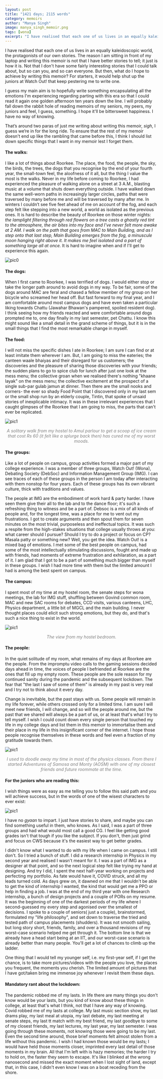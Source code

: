 ```yaml
---
layout: post
title: "1421 days; 2115 words"
category: memoirs
author: "Manya Singh"
image: manya_singh_memoir.png
tags: [wona]
excerpt: "I have realised that each one of us lives in an equally kaleidoscopic world, the protagonists of our own stories."
---
```

I have realised that each one of us lives in an equally kaleidoscopic world, the protagonists of our own stories. The reason I am sitting in front of my laptop and writing this memoir is not that I have better stories to tell; it just is how it is. Not that I don't have some fairly interesting stories that I could talk about, but so can you, and so can everyone. But then, what do I hope to achieve by writing this memoir? For starters, it would help shut up the juniors at Watch Out! that keep pestering me to write one.

I guess my main aim is to hopefully write something encapsulating all the emotions I'm experiencing regarding parting with this era so that I could read it again one golden afternoon ten years down the line. I will probably fall down the rabbit hole of reading memoirs of my seniors, my peers, my juniors and feel, I guess, something. I hope it'll be bittersweet happiness. I have no way of knowing.

That’s around two paras of just me writing about writing this memoir, *sigh*, I guess we’re in for the long ride. To ensure that the rest of my memoir doesn't end up like the rambling that came before this, I think I should list down specific things that I want in my memoir lest I forget them.

#### **The walks:**<br>

I like a lot of things about Roorkee. The place, the food, the people, the sky, the birds, the trees, the dogs that you recognise by the end of your fourth year, the small-town feel, the aloofness of it all, but the thing I value the most is the walks. Never in my life before coming to Roorkee, I had experienced the pleasure of walking alone on a street at 3 A.M., blasting music at a volume that shuts down everything outside. I have walked down the same well-worn paths in increasingly larger circles, paths that were traversed by many before me and will be traversed by many after me. In winters I couldn’t see five feet ahead of me on account of the fog, and each step felt like stepping into a new world, a world as isolated as the previous ones. It is hard to describe the beauty of Roorkee on those winter nights: *the lamplight filtering through red flowers on a  tree casts a ghastly red tint to the atmosphere, the air bites into my face and I’ve never felt more awake at 2 AM. I walk on the path that goes from MAC to Main Building, and as I step onto that last step, Main Building emerges from the fog, a minuscule moon hanging right above it. It makes me feel isolated and a part of something large all at once.* It is hard to imagine when and if I'll get to experience this again.


![pic0](/images/posts/manya_singh_memoir1.png)

#### **The dogs:**<br>

When I first came to Roorkee, I was terrified of dogs. I would either stop or take the longer path around to avoid dogs in my way. To be fair, some of the dogs around MAC are feral and chased a fellow member of my group on her bicycle who screamed her head off. But fast forward to my final year, and I am comfortable around most campus dogs and have even taken a particular liking towards Chattu (Jawahar Bhawan's pampered, spoiled resident dog). I think seeing how my friends reacted and were comfortable around dogs prompted me to, one day finally in my last semester, pet Chattu. I know this might sound like a small detail in the grand scheme of things, but it is in the small things that I find the most remarkable change in myself.

#### **The food:**<br>

I will not miss the specific dishes I ate in Roorkee; I am sure I can find or at least imitate them wherever I am. But, I am going to miss the eateries; the canteen waale bhaiyas and their disregard for us customers; the discoveries and the pleasure of sharing those discoveries with your friends; the sudden plans to go to spice club for lunch after just one look at the mess menu; the collective groan when we realised there's nothing "khaane layak" on the mess menu; the collective excitement at the prospect of a single sub-par gulab jamun at dinner. Then there are the small nooks and corners- the ever so shady Food Point that I discovered only in my last sem or the small shop run by an elderly couple, Tintin, that spoke of unsaid stories of inexplicable intimacy. It was in these irrelevant experiences that I caught glimpses of the Roorkee that I am going to miss, the parts that can't ever be replicated.

![pic1](/images/posts/manya_singh_memoir2.jpg)<center style="color:grey"><i>A solitary walk from my hostel to Amul parlour to get a scoop of ice cream that cost Rs 60 (it felt like a splurge back then) has cured me of my worst moods.</i></center>

#### **The groups:**<br>

Like a lot of people on campus, group activities formed a major part of my college experience. I was a member of three groups, Watch Out! (Wona), Debating Society (DebSoc) and Information Management Group (IMG). I can see traces of each of these groups in the person I am today after interacting with them nonstop for four years. Each of these groups has its own vibrant culture, thick with traditions and values. 

The people at IMG are the embodiment of work hard & party harder. I have seen them give their all to the lab and to the dance floor; it's such a refreshing thing to witness and be a part of. Debsoc is a mix of all kinds of people and, for the longest time, was a place for me to vent out my frustrations. I got to create arguments and then spout them for seven minutes on the most trivial, purposeless and ineffectual topics. It was such a respite from the high-stakes situations that college usually throws at you: what career should I pursue? Should I try to do a project or focus on CP? Masala patty or something new? Well, you get the idea. Watch Out! is a mixed bag of emotions. I met some of the best people on campus, had some of the most intellectually stimulating discussions, fought and made up with friends, had moments of extreme frustration and exhilaration, as a part of it. I am glad that I got to be a part of something much bigger than myself in these groups. I wish I had more time with them but the limited amount I had is among the best spent on campus.

#### **The campus:**<br>

I spent most of my time at my hostel room, the senate steps for wona meetings, the lab for IMG stuff, shuffling between Govind common room, MAC and new SAC rooms for debates, CCD visits, various canteens, LHC, Physics department, a little bit of MGCL and the main building. I never thought places could elicit such strong emotions, but they do, and that's such a nice thing to exist in the world.

![pic1](/images/posts/manya_singh_memoir3.jpg)<center style="color:grey"><i>The view from my hostel bedroom.</i></center>

#### **The people:**<br>

In the quiet solitude of my room, what remains of my days at Roorkee are the people. From the impromptu video calls to the gaming sessions decided days ahead in time, the voices of people I befriended at Roorkee are the ones that fill up my empty room. These people are the sole reason for my continued sanity during the pandemic and the subsequent lockdown. The fear that "the last I saw of some of them" is already in my past is very real and I try not to think about it every day.

Change is inevitable, but the past stays with us. Some people will remain in my life forever, while others crossed only for a limited time. I am sure I will meet new friends, I will change, and so will the people around me, but the past that we shared will always be a part of us, or at least that's what I try to tell myself. I wish I could count down every single person that touched my life in my college days and list them in this memoir to immortalise them and their place in my life in this insignificant corner of the internet. I hope those people recognise themselves in these words and feel even a fraction of my gratitude towards them.


![pic1](/images/posts/manya_singh_memoir4.jpg)<center style="color:grey"><i>I used to doodle away my time in most of the physics classes. From there I started Adventures of Samosa and Monty (AOSM) with one of my closest friends and future roommate at the time.</i></center>

#### **For the juniors who are reading this:**<br>

I wish things were as easy as me telling you to follow this said path and you will achieve success, but in the words of one of the wisest characters to ever exist:

![pic1](/images/posts/manya_singh_memoir5.png)

I have no *gyaan* to impart. I just have stories to share, and maybe you can find something useful in them, who knows. As I said, I was a part of three groups and had what would most call a good CG. I feel like getting good grades isn't that tough if you like the subject. If you don't, then just grind and focus on CWS because it's the easiest way to get better grades.

I didn't know what I wanted to do with my life when I came on campus. I still don't. So I tried a bunch of stuff. I did a research internship in Physics in my second year and realised I wasn't meant for it. I was a part of IMG as a designer at that point, and so the next logical step felt like trying my hand at designing. And try I did, I spent the next half-year working on projects and perfecting my portfolio. As fate would have it, COVID struck, and all my leads turned cold. As days grew on, it dawned on me that I wouldn't be able to get the kind of internship I wanted, the kind that would get me a PPO or help in finding a job. I was at the end of my third year with one Research internship, a bunch of design projects and a couple of PORs on my resume. It was the beginning of one of the darkest periods of my life where I second-guessed my every step and agonised over the smallest of decisions. I spoke to a couple of seniors( just a couple), brainstormed, formulated my "life philosophy", and set down to traverse the tried and tested path of campus placements (shudders). It was not smooth sailing, but long story short, friends, family, and over a thousand revisions of my worst-case scenario helped me get through it. The bottom line is that we already have a head start being at an IIT, and our worst-case scenario is already better than many people. You'll get a lot of chances to climb up the ladder.

One thing that I would tell my younger self, i.e. my first-year self, if I get the chance, is to take more pictures/videos with the people you love, the places you frequent, the moments you cherish. The limited amount of pictures that I have got/taken bring me immense joy whenever I revisit them these days.

#### **Mandatory rant about the lockdown:**<br>

The pandemic robbed me of my lasts. In life there are many things you don't know would be your lasts, but you kind of know about these things in college, at least that's what I think, not that I have any way of knowing. Covid robbed me of my lasts at college. My last music section show, my last drams play, my last meal at utopia, my last debate, my last meeting at senate steps, my last tt match with my best friend, my last goodbye to some of my closest friends, my last lectures, my last year, my last semester. I was going through these moments, not knowing those were going to be my last. Even the second time around, those brief moments felt almost stolen from a life without this pandemic. I wish I had known those would be my lasts; I would have held those moments closer, imprinted every last detail of those moments in my brain. All that I'm left with is hazy memories; the harder I try to hold on, the faster they seem to escape. It's like I blinked at the wrong nanosecond and missed the exact moment when I lost sight of land, except that, in this case, I didn't even know I was on a boat receding from the shore.
